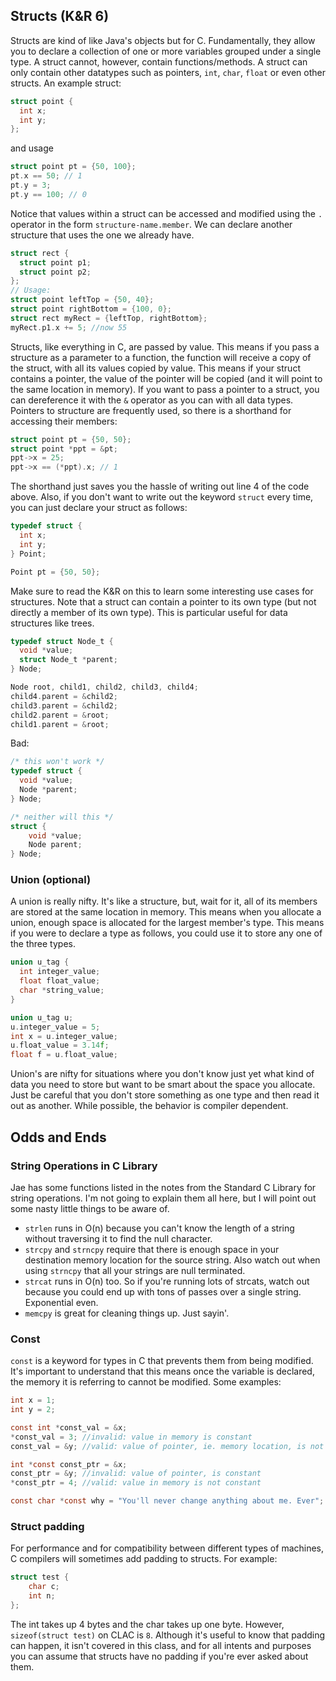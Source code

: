 ## Structs (K&R 6) ##

Structs are kind of like Java's objects but for C. Fundamentally, they allow you
to declare a collection of one or more variables grouped under a single type. A
struct cannot, however, contain functions/methods. A struct can only contain
other datatypes such as pointers, `int`, `char`, `float` or even other structs. An
example struct:

```c
struct point {
  int x;
  int y;
};
```

and usage

```c
struct point pt = {50, 100};
pt.x == 50; // 1
pt.y = 3;
pt.y == 100; // 0
```

Notice that values within a struct can be accessed and modified using the `.`
operator in the form `structure-name.member`. We can declare another structure
that uses the one we already have.

```c
struct rect {
  struct point p1;
  struct point p2;
};
// Usage:
struct point leftTop = {50, 40};
struct point rightBottom = {100, 0};
struct rect myRect = {leftTop, rightBottom};
myRect.p1.x += 5; //now 55
```

Structs, like everything in C, are passed by value. This means if you pass a
structure as a parameter to a function, the function will receive a copy of the
struct, with all its values copied by value. This means if your struct contains
a pointer, the value of the pointer will be copied (and it will point to the
same location in memory). If you want to pass a pointer to a struct, you can
dereference it with the `&` operator as you can with all data types. Pointers to
structure are frequently used, so there is a shorthand for accessing their
members:

```c
struct point pt = {50, 50};
struct point *ppt = &pt;
ppt->x = 25;
ppt->x == (*ppt).x; // 1
```

The shorthand just saves you the hassle of writing out line 4 of the code above.
Also, if you don't want to write out the keyword `struct` every time, you can
just declare your struct as follows:

```c
typedef struct {
  int x;
  int y;
} Point;

Point pt = {50, 50};
```

Make sure to read the K&R on this to learn some interesting use cases for
structures. Note that a struct can contain a pointer to its own type (but not
directly a member of its own type). This is particular useful for data
structures like trees.

```c
typedef struct Node_t {
  void *value;
  struct Node_t *parent;
} Node;

Node root, child1, child2, child3, child4;
child4.parent = &child2;
child3.parent = &child2;
child2.parent = &root;
child1.parent = &root;
```

Bad:

```c
/* this won't work */
typedef struct {
  void *value;
  Node *parent;
} Node;

/* neither will this */
struct {
    void *value;
    Node parent;
} Node;
```
### Union (optional) ###

A union is really nifty. It's like a structure, but, wait for it, all of its
members are stored at the same location in memory. This means when you allocate
a union, enough space is allocated for the largest member's type. This means if
you were to declare a type as follows, you could use it to store any one of the
three types.

```c
union u_tag {
  int integer_value;
  float float_value;
  char *string_value;
}

union u_tag u;
u.integer_value = 5;
int x = u.integer_value;
u.float_value = 3.14f;
float f = u.float_value;
```

Union's are nifty for situations where you don't know just yet what kind of data
you need to store but want to be smart about the space you allocate. Just be
careful that you don't store something as one type and then read it out as
another. While possible, the behavior is compiler dependent.


## Odds and Ends ##
### String Operations in C Library ###
Jae has some functions listed in the notes from the Standard C Library for
string operations. I'm not going to explain them all here, but I will point out
some nasty little things to be aware of.

  - `strlen` runs in O(n) because you can't know the length of a string without
    traversing it to find the null character.
  - `strcpy` and `strncpy` require that there is enough space in your
    destination memory location for the source string. Also watch out when using
    `strncpy` that all your strings are null terminated.
  - `strcat` runs in O(n) too. So if you're running lots of strcats, watch out
    because you could end up with tons of passes over a single string.
    Exponential even.
  - `memcpy` is great for cleaning things up. Just sayin'.

### Const ###

`const` is a keyword for types in C that prevents them from being modified. It's
important to understand that this means once the variable is declared, the
memory it is referring to cannot be modified. Some examples:

```c
int x = 1;
int y = 2;

const int *const_val = &x;
*const_val = 3; //invalid: value in memory is constant
const_val = &y; //valid: value of pointer, ie. memory location, is not constant

int *const const_ptr = &x;
const_ptr = &y; //invalid: value of pointer, is constant
*const_ptr = 4; //valid: value in memory is not constant

const char *const why = "You'll never change anything about me. Ever";
```

### Struct padding ###
For performance and for compatibility between different types of machines, C
compilers will sometimes add padding to structs. For example:

```c
struct test {
    char c;
    int n;
};
```

The int takes up 4 bytes and the char takes up one byte. However,
`sizeof(struct test)` on CLAC is `8`. Although it's useful to know that
padding can happen, it isn't covered in this class, and for all intents and
purposes you can assume that structs have no padding if you're ever asked
about them.
